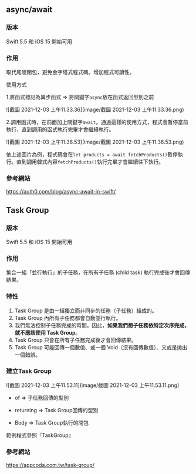 ## async/await



### 版本

Swift 5.5 和 iOS 15 開始可用



### 作用

取代尾隨閉包，避免金字塔式程式碼。增加程式可讀性。



使用方式

1.將函式標記為異步函式 => 將關鍵字`async`放在函式返回型別之前

![截圖 2021-12-03 上午11.33.36](image/截圖 2021-12-03 上午11.33.36.png)

2.調用函式時，在前面加上關鍵字`await`。通過這樣的使用方式，程式會暫停當前執行，直到調用的函式執行完畢才會繼續執行。

![截圖 2021-12-03 上午11.38.53](image/截圖 2021-12-03 上午11.38.53.png)

依上述圖片為例，程式碼會在`let products = await fetchProducts()`暫停執行。直到調用韓式內容`fetchProducts()`執行完畢才會繼續往下執行。

### 參考網站

<https://auth0.com/blog/async-await-in-swift/>



## Task Group

### 版本

Swift 5.5 和 iOS 15 開始可用



### 作用

集合一組「並行執行」的子任務，在所有子任務 (child task) 執行完成後才會回傳結果。



### 特性

1. Task Group 是由一組獨立而非同步的任務（子任務）組成的。
2. Task Group 內所有子任務都會自動並行執行。
3. 我們無法控制子任務完成的時間。因此，**如果我們想子任務依特定次序完成，就不應該使用 Task Group**。
4. Task Group 只會在所有子任務完成後才會回傳結果。
5. Task Group 可能回傳一個數值、或一個 Void（沒有回傳數值）、又或是拋出一個錯誤。



### 建立Task Group 

![截圖 2021-12-03 上午11.53.11](image/截圖 2021-12-03 上午11.53.11.png)

- of => 子任務回傳的型別

- returning => Task Group回傳的型別
- Body => Task Group執行的閉包



範例程式參照『TaskGroup』

### 參考網站

<https://appcoda.com.tw/task-group/>

